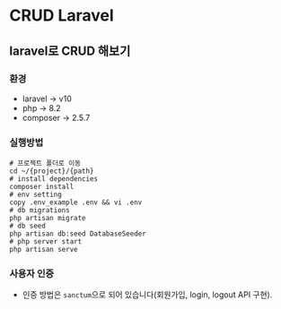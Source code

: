 # CRUD Laravel
## laravel로 CRUD 해보기

### 환경
- laravel -> v10
- php -> 8.2
- composer -> 2.5.7
### 실행방법
```shell
# 프로젝트 폴더로 이동
cd ~/{project}/{path}
# install dependencies
composer install
# env setting
copy .env_example .env && vi .env
# db migrations
php artisan migrate
# db seed
php artisan db:seed DatabaseSeeder
# php server start
php artisan serve
```
### 사용자 인증
- 인증 방법은 `sanctum`으로 되어 있습니다(회원가입, login, logout API 구현).

